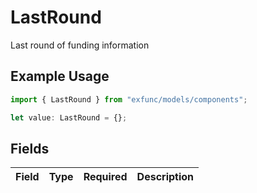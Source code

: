 # LastRound

Last round of funding information

## Example Usage

```typescript
import { LastRound } from "exfunc/models/components";

let value: LastRound = {};
```

## Fields

| Field       | Type        | Required    | Description |
| ----------- | ----------- | ----------- | ----------- |